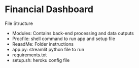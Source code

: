 # Financial Dashboard 

File Structure
- Modules: Contains back-end processing and data outputs
- Procfile: shell command to run app and setup file
- ReaadMe: Folder instructions
- app.py: streamlit python file to run
- requirements.txt
- setup.sh: heroku config file

